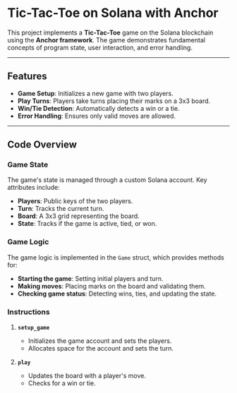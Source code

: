 # Tic-Tac-Toe on Solana with Anchor

This project implements a **Tic-Tac-Toe** game on the Solana blockchain using the **Anchor framework**. The game demonstrates fundamental concepts of program state, user interaction, and error handling.

---

## Features

- **Game Setup**: Initializes a new game with two players.
- **Play Turns**: Players take turns placing their marks on a 3x3 board.
- **Win/Tie Detection**: Automatically detects a win or a tie.
- **Error Handling**: Ensures only valid moves are allowed.

---

## Code Overview

### **Game State**

The game's state is managed through a custom Solana account. Key attributes include:

- **Players**: Public keys of the two players.
- **Turn**: Tracks the current turn.
- **Board**: A 3x3 grid representing the board.
- **State**: Tracks if the game is active, tied, or won.

### **Game Logic**

The game logic is implemented in the `Game` struct, which provides methods for:

- **Starting the game**: Setting initial players and turn.
- **Making moves**: Placing marks on the board and validating them.
- **Checking game status**: Detecting wins, ties, and updating the state.

### **Instructions**

1. **`setup_game`**
   - Initializes the game account and sets the players.
   - Allocates space for the account and sets the turn.

2. **`play`**
   - Updates the board with a player's move.
   - Checks for a win or tie.
